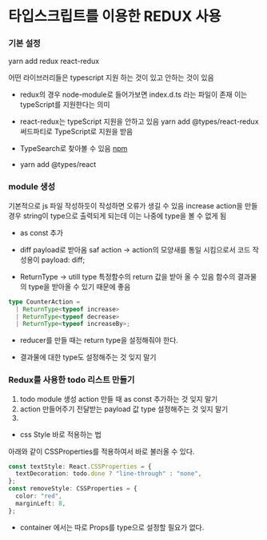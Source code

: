 # 타입스크립트를 이용한 REDUX 사용

### 기본 설정

yarn add redux react-redux

어떤 라이브러리들은 typescript 지원 하는 것이 있고 안하는 것이 있음

- redux의 경우 node-module로 들어가보면
  index.d.ts 라는 파일이 존재
  이는 typeScript를 지원한다는 의미

* react-redux는 typeScript 지원을 안하고 있음
  yarn add @types/react-redux
  써드파티로 TypeScript로 지원을 받음

* TypeSearch로 찾아볼 수 있음
  [npm](https://www.npmjs.com/package/@types/react-redux)

* yarn add @types/react

### module 생성

기본적으로 js 파일 작성하듯이 작성하면 오류가 생길 수 있음
increase action을 만들 경우 string이 type으로 출력되게 되는데 이는 나중에 type을 볼 수 없게 됨

- as const 추가

* diff payload로 받아옴
  saf action -> action의 모양새를 통일 시킴으로서 코드 작성용이
  payload: diff;

* ReturnType -> utill type
  특정함수의 return 값을 받아 올 수 있음
  함수의 결과물의 type을 받아올 수 있기 때문에 좋음

```typescript
type CounterAction =
  | ReturnType<typeof increase>
  | ReturnType<typeof decrease>
  | ReturnType<typeof increaseBy>;
```

- reducer를 만들 때는 return type을 설정해줘야 한다.

* 결과물에 대한 type도 설정해주는 것 잊지 말기

### Redux를 사용한 todo 리스트 만들기

1. todo module 생성
   action 만들 때 as const 추가하는 것 잊지 말기
1. action 만들어주기
   전달받는 payload 값 type 설정해주는 것 잊지 말기
1.

- css Style 바로 적용하는 법

아래와 같이 CSSProperties를 적용하여서 바로 불러올 수 있다.

```typescript
const textStyle: React.CSSProperties = {
  textDecoration: todo.done ? "line-through" : "none",
};
const removeStyle: CSSProperties = {
  color: "red",
  marginLeft: 8,
};
```

- container 에서는 따로 Props를 type으로 설정할 필요가 없다.
